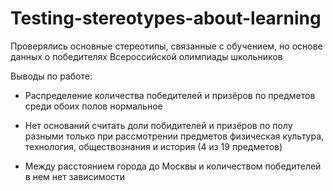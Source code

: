 # Testing-stereotypes-about-learning
Проверялись основные стереотипы, связанные с обучением, но основе данных о победителях Всероссийской олимпиады школьников

Выводы по работе:

- Распределение количества победителей и призёров по предметов среди обоих полов нормальное

- Нет оснований считать доли побидителей и призёров по полу разными только при рассмотрении предметов физическая культура, технология, обществознания и история (4 из 19 предметов)

- Между расстоянием города до Москвы и количеством победителей в нем нет зависимости
